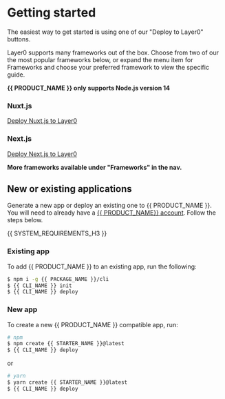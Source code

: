 # Getting started

The easiest way to get started is using one of our "Deploy to Layer0" buttons.

Layer0 supports many frameworks out of the box. Choose from two of our the most popular frameworks below, or expand the menu item for Frameworks and choose your preferred framework to view the specific guide.

**{{ PRODUCT_NAME }} only supports Node.js version 14**

### Nuxt.js

[Deploy Nuxt.js to Layer0](https://app.layer0.co/deploy?button&deploy&repo=https%3A%2F%2Fgithub.com%2Flayer0-docs%2Flayer0-nuxt-example)

### Next.js

[Deploy Next.js to Layer0](https://app.layer0.co/deploy?repo=https%3A%2F%2Fgithub.com%2Flayer0-docs%2Flayer0-nextjs-example&button&deploy)

**More frameworks available under "Frameworks" in the nav.**

## New or existing applications

Generate a new app or deploy an existing one to {{ PRODUCT_NAME }}. You will need to already have a [{{ PRODUCT_NAME}} account](https://app.layer0.co/signup). Follow the steps below.

{{ SYSTEM_REQUIREMENTS_H3 }}

### Existing app

To add {{ PRODUCT_NAME }} to an existing app, run the following:

```bash
$ npm i -g {{ PACKAGE_NAME }}/cli
$ {{ CLI_NAME }} init
$ {{ CLI_NAME }} deploy
```

### New app

To create a new {{ PRODUCT_NAME }} compatible app, run:

```bash
# npm
$ npm create {{ STARTER_NAME }}@latest
$ {{ CLI_NAME }} deploy
```

or

```bash
# yarn
$ yarn create {{ STARTER_NAME }}@latest
$ {{ CLI_NAME }} deploy
```
